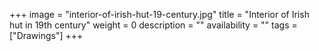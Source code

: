 +++
image = "interior-of-irish-hut-19-century.jpg"
title = "Interior of Irish hut in 19th century"
weight = 0
description = ""
availability = ""
tags = ["Drawings"]
+++
